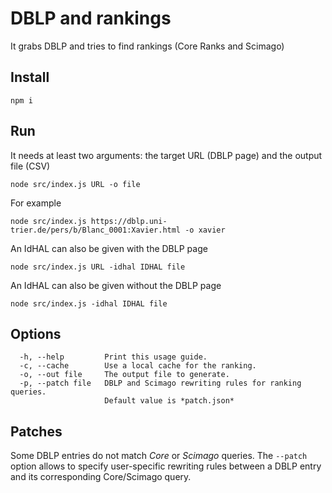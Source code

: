 # DBLP and rankings 

It grabs DBLP and tries to find rankings (Core Ranks and Scimago)

## Install

    npm i

## Run

It needs at least two arguments: the target URL (DBLP page) and the output file (CSV)

    node src/index.js URL -o file

For example

    node src/index.js https://dblp.uni-trier.de/pers/b/Blanc_0001:Xavier.html -o xavier


An IdHAL can also be given with the DBLP page

    node src/index.js URL -idhal IDHAL file


An IdHAL can also be given without the DBLP page

    node src/index.js -idhal IDHAL file

## Options
```
  -h, --help         Print this usage guide.
  -c, --cache        Use a local cache for the ranking.
  -o, --out file     The output file to generate.
  -p, --patch file   DBLP and Scimago rewriting rules for ranking queries.
                     Default value is *patch.json*
```

## Patches

Some DBLP entries do not match *Core* or *Scimago* queries.
The `--patch` option allows to specify user-specific rewriting rules between a DBLP entry and its corresponding Core/Scimago query.
